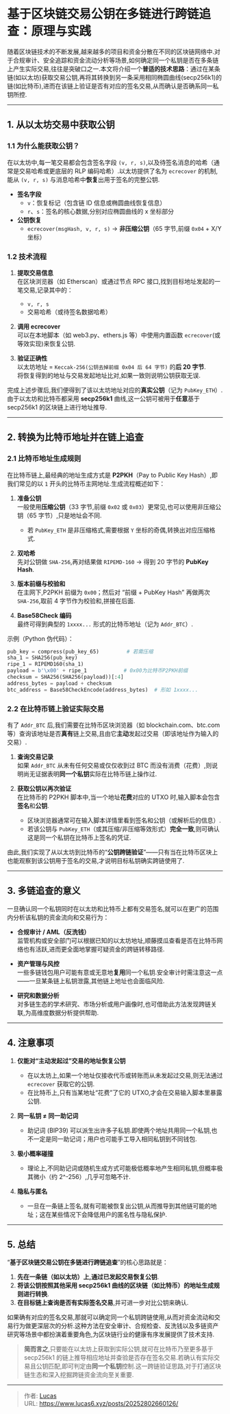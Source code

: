# 基于区块链交易公钥在多链进行跨链追查：原理与实践


随着区块链技术的不断发展,越来越多的项目和资金分散在不同的区块链网络中.对于合规审计、安全追踪和资金流动分析等场景,如何确定同一个私钥是否在多条链上产生实际交易,往往是突破口之一.本文将介绍一个**普适的技术思路**：通过在某条链(如以太坊)获取交易公钥,再将其转换到另一条采用相同椭圆曲线(secp256k1)的链(如比特币),进而在该链上验证是否有对应的签名交易,从而确认是否确系同一私钥所控.

---

## 1. 从以太坊交易中获取公钥

### 1.1 为什么能获取公钥？

在以太坊中,每一笔交易都会包含签名字段 `(v, r, s)`,以及待签名消息的哈希（通常是交易哈希或更底层的 RLP 编码哈希）.以太坊提供了名为 `ecrecover` 的机制,能从 `(v, r, s)` 与消息哈希中**恢复**出用于签名的完整公钥.

- **签名字段**  
  - `v`：恢复标记（包含链 ID 信息或椭圆曲线恢复信息）  
  - `r`、`s`：签名的核心数据,分别对应椭圆曲线的 x 坐标部分  
- **公钥恢复**  
  - `ecrecover(msgHash, v, r, s)` → **非压缩公钥**（65 字节,前缀 `0x04` + X/Y 坐标）

### 1.2 技术流程

1. **提取交易信息**  
   在区块浏览器（如 Etherscan）或通过节点 RPC 接口,找到目标地址发起的一笔交易,记录其中的：  
   - `v, r, s`  
   - 交易哈希（或待签名数据哈希）

2. **调用 ecrecover**  
   可以在本地脚本（如 web3.py、ethers.js 等）中使用内置函数 `ecrecover`(或等效实现)来恢复公钥.

3. **验证正确性**  
   以太坊地址 = `Keccak-256(公钥去掉前缀 0x04 后 64 字节)` 的**后 20 字节**.  
   将恢复得到的地址与交易发起地址比对,如果一致则说明公钥获取无误.

完成上述步骤后,我们便得到了该以太坊地址对应的**真实公钥**（记为 `PubKey_ETH`）.由于以太坊和比特币都采用 **secp256k1** 曲线,这一公钥可被用于**任意**基于 secp256k1 的区块链上进行地址推导.

---

## 2. 转换为比特币地址并在链上追查

### 2.1 比特币地址生成规则

在比特币链上,最经典的地址生成方式是 **P2PKH**（Pay to Public Key Hash）,即我们常见的以 `1` 开头的比特币主网地址.生成流程概述如下：

1. **准备公钥**  
   一般使用**压缩公钥**（33 字节,前缀 `0x02` 或 `0x03`）更常见,也可以使用非压缩公钥（65 字节）,只是地址会不同.  
   - 若 `PubKey_ETH` 是非压缩格式,需要根据 `Y` 坐标的奇偶,转换出对应压缩格式.

2. **双哈希**  
   先对公钥做 `SHA-256`,再对结果做 `RIPEMD-160` → 得到 20 字节的 **PubKey Hash**.

3. **版本前缀与校验和**  
   在主网下,P2PKH 前缀为 `0x00`；然后对 “前缀 + PubKey Hash” 再做两次 `SHA-256`,取前 4 字节作为校验和,拼接在后面.

4. **Base58Check 编码**  
   最终可得到典型的 `1xxxx...` 形式的比特币地址（记为 `Addr_BTC`）.

示例（Python 伪代码）：

```python
pub_key = compress(pub_key_65)         # 若需压缩
sha_1 = SHA256(pub_key)
ripe_1 = RIPEMD160(sha_1)
payload = b'\x00' + ripe_1            # 0x00为比特币P2PKH前缀
checksum = SHA256(SHA256(payload))[:4]
address_bytes = payload + checksum
btc_address = Base58CheckEncode(address_bytes)  # 形如 1xxxx...
```

### 2.2 在比特币链上验证实际交易

有了 `Addr_BTC` 后,我们需要在比特币区块浏览器（如 blockchain.com、btc.com 等）查询该地址是否**真有**链上交易,且由它**主动**发起过交易（即该地址作为输入的交易）.

1. **查询交易记录**  
   如果 `Addr_BTC` 从未有任何交易或仅仅收到过 BTC 而没有消费（花费）,则说明尚无证据表明**同一个私钥**实际在比特币链上操作过.

2. **获取公钥以再次验证**  
   在比特币的 P2PKH 脚本中,当一个地址**花费**对应的 UTXO 时,输入脚本会包含**签名**和**公钥**.  
   - 区块浏览器通常可在输入脚本详情里看到签名和公钥（或解析后的信息）.  
   - 若该公钥与 `PubKey_ETH`（或其压缩/非压缩等效形式）**完全一致**,则可确认这是同一个私钥在比特币上签名的凭证.

由此,我们实现了从以太坊到比特币的“**公钥跨链验证**”——只有当在比特币区块上也能观察到该公钥用于签名的交易,才说明目标私钥确实跨链使用了.

---

## 3. 多链追查的意义

一旦确认同一个私钥同时在以太坊和比特币上都有交易签名,就可以在更广的范围内分析该私钥的资金流向和交易行为：

- **合规审计 / AML（反洗钱）**  
  监管机构或安全部门可以根据已知的以太坊地址,顺藤摸瓜查看是否在比特币网络也有活跃,进而更全面地掌握可疑资金的跨链转移路径.

- **资产管理与风控**  
  一些多链钱包用户可能有意或无意地**复用**同一个私钥.安全审计时需注意这一点——一旦某条链上私钥泄露,其他链上地址也会面临风险.

- **研究和数据分析**  
  对多链生态的学术研究、市场分析或用户画像时,也可借助此方法发现跨链关联,为高维度数据分析提供帮助.

---

## 4. 注意事项

1. **仅能对“主动发起过”交易的地址恢复公钥**  
   - 在以太坊上,如果一个地址仅接收代币或转账而从未发起过交易,则无法通过 `ecrecover` 获取它的公钥.  
   - 在比特币上,只有当某地址“花费”了它的 UTXO,才会在交易输入脚本里暴露公钥.

2. **同一私钥 ≠ 同一助记词**  
   - 助记词 (BIP39) 可以派生出许多子私钥.即使两个地址共用同一个私钥,也不一定是同一助记词；用户也可能手工导入相同私钥到不同钱包.

3. **极小概率碰撞**  
   - 理论上,不同助记词或随机生成方式可能极低概率地产生相同私钥,但概率极其微小（约 2^-256）,几乎可忽略不计.

4. **隐私与匿名**  
   - 一旦在一条链上签名,就有可能被恢复出公钥,从而推导到其他链可能的地址；这在某些情况下会降低用户的匿名性与隐私保护.

---

## 5. 总结

“**基于区块链交易公钥在多链进行跨链追查**”的核心思路就是：

1. **先在一条链（如以太坊）上,通过已发起交易恢复公钥**.  
2. **将该公钥按照其他采用 secp256k1 曲线的区块链（如比特币）的地址生成规则进行转换**.  
3. **在目标链上查询是否有实际签名交易**,并可进一步对比公钥来确认.

如果确有对应的签名交易,那就可以确定同一个私钥跨链使用,从而对资金流动和交易行为做更深层次的分析.这种方法在安全审计、合规检查、反洗钱以及多链资产研究等场景中都扮演着重要角色,为区块链行业的健康有序发展提供了技术支持.

> **简而言之**,只要能在以太坊上获取到实际公钥,就可在比特币乃至更多基于 secp256k1 的链上推导相应地址并查验是否存在签名交易.若确认有实际交易且公钥匹配,即可判定由**同一个私钥**控制.这一跨链验证思路,对于打通区块链生态和深入挖掘跨链资金流向至关重要.


---

> 作者: [Lucas](https://lucas5.xyz)  
> URL: https://www.lucas6.xyz/posts/20252802660126/  

